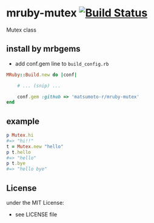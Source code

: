 # mruby-mutex   [![Build Status](https://travis-ci.org/matsumoto-r/mruby-mutex.png?branch=master)](https://travis-ci.org/matsumoto-r/mruby-mutex)
Mutex class
## install by mrbgems
- add conf.gem line to `build_config.rb`

```ruby
MRuby::Build.new do |conf|

    # ... (snip) ...

    conf.gem :github => 'matsumoto-r/mruby-mutex'
end
```
## example
```ruby
p Mutex.hi
#=> "hi!!"
t = Mutex.new "hello"
p t.hello
#=> "hello"
p t.bye
#=> "hello bye"
```

## License
under the MIT License:
- see LICENSE file
